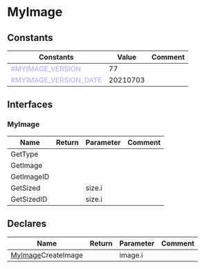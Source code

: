 
# MyImage

## Constants

|Constants|Value|Comment|
| --- | --- | --- |
|<span style="color:#AAAAFF">\#MYIMAGE\_VERSION</span>| 77||
|<span style="color:#AAAAFF">\#MYIMAGE\_VERSION\_DATE</span>| 20210703||


## Interfaces


### MyImage
|Name|Return|Parameter|Comment|
| --- | --- | --- | --- |
|GetType||||
|GetImage||||
|GetImageID||||
|GetSized||size.i||
|GetSizedID||size.i||


## Declares

|Name|Return|Parameter|Comment|
| --- | --- | --- | --- |
|[MyImage](#MyImage)CreateImage||image.i||


